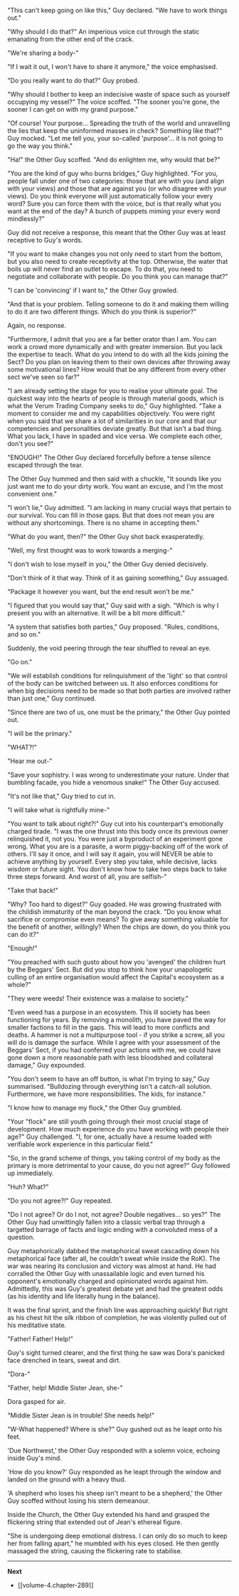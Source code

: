 
"This can't keep going on like this," Guy declared. "We have to work things out."

"Why should I do that?" An imperious voice cut through the static emanating from the other end of the crack.

"We're sharing a body-"

"If I wait it out, I won't have to share it anymore," the voice emphasised.

"Do you really want to do that?" Guy probed.

"Why should I bother to keep an indecisive waste of space such as yourself occupying my vessel?" The voice scoffed. "The sooner you're gone, the sooner I can get on with my grand purpose."

"Of course! Your purpose... Spreading the truth of the world and unravelling the lies that keep the uninformed masses in check? Something like that?" Guy mocked. "Let me tell you, your so-called 'purpose'... it is not going to go the way you think."

"Ha!" the Other Guy scoffed. "And do enlighten me, why would that be?"

"You are the kind of guy who burns bridges," Guy highlighted. "For you, people fall under one of two categories: those that are with you (and align with your views) and those that are against you (or who disagree with your views). Do you think everyone will just automatically follow your every word? Sure you can force them with the voice, but is that really what you want at the end of the day? A bunch of puppets miming your every word mindlessly?"

Guy did not receive a response, this meant that the Other Guy was at least receptive to Guy's words.

"If you want to make changes you not only need to start from the bottom, but you also need to create receptivity at the top. Otherwise, the water that boils up will never find an outlet to escape. To do that, you need to negotiate and collaborate with people. Do you think you can manage that?"

"I can be 'convincing' if I want to," the Other Guy growled.

"And that is your problem. Telling someone to do it and making them willing to do it are two different things. Which do you think is superior?"

Again, no response.

"Furthermore, I admit that you are a far better orator than I am. You can work a crowd more dynamically and with greater immersion. But you lack the expertise to teach. What do you intend to do with all the kids joining the Sect? Do you plan on leaving them to their own devices after throwing away some motivational lines? How would that be any different from every other sect we've seen so far?"

"I am already setting the stage for you to realise your ultimate goal. The quickest way into the hearts of people is through material goods, which is what the Verum Trading Company seeks to do," Guy highlighted. "Take a moment to consider me and my capabilities objectively. You were right when you said that we share a lot of similarities in our core and that our competencies and personalities deviate greatly. But that isn't a bad thing. What you lack, I have in spaded and vice versa. We complete each other, don't you see?"

"ENOUGH!" The Other Guy declared forcefully before a tense silence escaped through the tear.

The Other Guy hummed and then said with a chuckle, "It sounds like you just want me to do your dirty work. You want an excuse, and I'm the most convenient one."

"I won't lie," Guy admitted. "I am lacking in many crucial ways that pertain to our survival. You can fill in those gaps. But that does not mean you are without any shortcomings. There is no shame in accepting them."

"What do you want, then?" the Other Guy shot back exasperatedly.

"Well, my first thought was to work towards a merging-"

"I don't wish to lose myself in you," the Other Guy denied decisively.

"Don't think of it that way. Think of it as gaining something," Guy assuaged.

"Package it however you want, but the end result won't be me."

"I figured that you would say that," Guy said with a sigh. "Which is why I present you with an alternative. It will be a bit more difficult."

"A system that satisfies both parties," Guy proposed. "Rules, conditions, and so on."

Suddenly, the void peering through the tear shuffled to reveal an eye.

"Go on."

"We will establish conditions for relinquishment of the 'light' so that control of the body can be switched between us. It also enforces conditions for when big decisions need to be made so that both parties are involved rather than just one," Guy continued.

"Since there are two of us, one must be the primary," the Other Guy pointed out.

"I will be the primary."

"WHAT?!"

"Hear me out-"

"Save your sophistry. I was wrong to underestimate your nature. Under that bumbling facade, you hide a venomous snake!" The Other Guy accused.

"It's not like that," Guy tried to cut in.

"I will take what is rightfully mine-"

"You want to talk about right?!" Guy cut into his counterpart's emotionally charged tirade. "I was the one thrust into this body once its previous owner relinquished it, not you. You were just a byproduct of an experiment gone wrong. What you are is a parasite, a worm piggy-backing off of the work of others. I'll say it once, and I will say it again, you will NEVER be able to achieve anything by yourself. Every step you take, while decisive, lacks wisdom or future sight. You don't know how to take two steps back to take three steps forward. And worst of all, you are selfish-"

"Take that back!"

"Why? Too hard to digest?" Guy goaded. He was growing frustrated with the childish immaturity of the man beyond the crack. "Do you know what sacrifice or compromise even means? To give away something valuable for the benefit of another, willingly? When the chips are down, do you think you can do it?"

"Enough!"

"You preached with such gusto about how you 'avenged' the children hurt by the Beggars' Sect. But did you stop to think how your unapologetic culling of an entire organisation would affect the Capital's ecosystem as a whole?"

"They were weeds! Their existence was a malaise to society."

"Even weed has a purpose in an ecosystem. This ill society has been functioning for years. By removing a monolith, you have paved the way for smaller factions to fill in the gaps. This will lead to more conflicts and deaths. A hammer is not a multipurpose tool - if you strike a screw, all you will do is damage the surface. While I agree with your assessment of the Beggars' Sect, if you had conferred your actions with me, we could have gone down a more reasonable path with less bloodshed and collateral damage," Guy expounded.

"You don't seem to have an off button, is what I'm trying to say," Guy summarised. "Bulldozing through everything isn't a catch-all solution. Furthermore, we have more responsibilities. The kids, for instance."

"I know how to manage my flock," the Other Guy grumbled.

"Your "flock" are still youth going through their most crucial stage of development. How much experience do you have working with people their age?" Guy challenged. "I, for one, actually have a resume loaded with verifiable work experience in this particular field."

"So, in the grand scheme of things, you taking control of my body as the primary is more detrimental to your cause, do you not agree?" Guy followed up immediately.

"Huh? What?"

"Do you not agree?!" Guy repeated.

"Do I not agree? Or do I not, not agree? Double negatives... so yes?" The Other Guy had unwittingly fallen into a classic verbal trap through a targetted barrage of facts and logic ending with a convoluted mess of a question.

Guy metaphorically dabbed the metaphorical sweat cascading down his metaphorical face (after all, he couldn't sweat while inside the RoK). The war was nearing its conclusion and victory was almost at hand. He had corralled the Other Guy with unassailable logic and even turned his opponent's emotionally charged and opinionated words against him. Admittedly, this was Guy's greatest debate yet and had the greatest odds (as his identity and life literally hung in the balance).

It was the final sprint, and the finish line was approaching quickly! But right as his chest hit the silk ribbon of completion, he was violently pulled out of his meditative state.

"Father! Father! Help!"

Guy's sight turned clearer, and the first thing he saw was Dora's panicked face drenched in tears, sweat and dirt.

"Dora-"

"Father, help! Middle Sister Jean, she-"

Dora gasped for air.

"Middle Sister Jean is in trouble! She needs help!"

"W-What happened? Where is she?" Guy gushed out as he leapt onto his feet.

'Due Northwest,' the Other Guy responded with a solemn voice, echoing inside Guy's mind.

'How do you know?' Guy responded as he leapt through the window and landed on the ground with a heavy thud.

'A shepherd who loses his sheep isn't meant to be a shepherd,' the Other Guy scoffed without losing his stern demeanour.

Inside the Church, the Other Guy extended his hand and grasped the flickering string that extended out of Jean's ethereal figure.

"She is undergoing deep emotional distress. I can only do so much to keep her from falling apart," he mumbled with his eyes closed. He then gently massaged the string, causing the flickering rate to stabilise.

____

**Next**
* [[volume-4.chapter-289]]